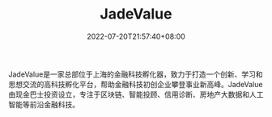 ﻿---
weight: 
title: "JadeValue"
description: "JadeValue是一家总部位于上海的金融科技孵化器，致力于打造一个创新、学习和思想交流的高科技孵化平台，帮助金融科技初创企业攀登事业新高峰"
date: 2022-07-20T21:57:40+08:00
lastmod: 2022-07-20T16:45:40+08:00
draft: false
authors: ["浮尘"]
featuredImage: "jadevalue.jpg"
link: "http://www.jadevaluefintech.com/"
tags: ["投资机构","JadeValue"]
categories: ["navigation"]
navigation: ["投资机构"]
lightgallery: true
toc: true
pinned: false
recommend: false
recommend1: false
---
JadeValue是一家总部位于上海的金融科技孵化器，致力于打造一个创新、学习和思想交流的高科技孵化平台，帮助金融科技初创企业攀登事业新高峰。JadeValue由现金巴士投资设立，专注于区块链、智能投顾、信用诊断、房地产大数据和人工智能等前沿金融科技。
